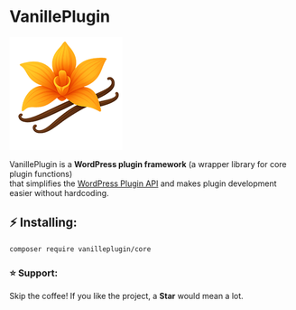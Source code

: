 # VanillePlugin

[![WordPress Plugin Framework](assets/logo.png)](#)

VanillePlugin is a **WordPress plugin framework** (a wrapper library for core plugin functions)  
that simplifies the [WordPress Plugin API](https://developer.wordpress.org/plugins/) and makes plugin development easier without hardcoding.

## ⚡ Installing:

```bash
composer require vanilleplugin/core
```

### ⭐ Support:

Skip the coffee! If you like the project, a **Star** would mean a lot.
